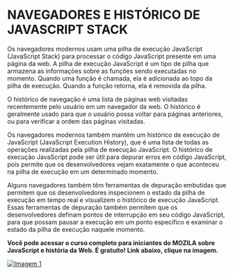 # **NAVEGADORES E HISTÓRICO DE JAVASCRIPT STACK**

Os navegadores modernos usam uma pilha de execução JavaScript (JavaScript Stack) para processar o código JavaScript presente em uma página da web. A pilha de execução JavaScript é um tipo de pilha que armazena as informações sobre as funções sendo executadas no momento. Quando uma função é chamada, ela é adicionada ao topo da pilha de execução. Quando a função retorna, ela é removida da pilha.

O histórico de navegação é uma lista de páginas web visitadas recentemente pelo usuário em um navegador da web. O histórico é geralmente usado para que o usuário possa voltar para páginas anteriores, ou para verificar a ordem das páginas visitadas.

Os navegadores modernos também mantêm um histórico de execução de JavaScript (JavaScript Execution History), que é uma lista de todas as operações realizadas pela pilha de execução JavaScript. O histórico de execução JavaScript pode ser útil para depurar erros em código JavaScript, pois permite que os desenvolvedores vejam exatamente o que aconteceu na pilha de execução em um determinado momento.

Alguns navegadores também têm ferramentas de depuração embutidas que permitem que os desenvolvedores inspecionem o estado da pilha de execução em tempo real e visualizem o histórico de execução JavaScript. Essas ferramentas de depuração também permitem que os desenvolvedores definam pontos de interrupção em seu código JavaScript, para que possam pausar a execução em um ponto específico e examinar o estado da pilha de execução naquele momento.

**Você pode acessar o curso completo para iniciantes do MOZILA sobre JavaScript e história da Web. É gratuito! Link abaixo, clique na imagem.**

[![Imagem 1](https://www.mozilla.org/media/protocol/img/logos/firefox/browser/og.4ad05d4125a5.png)](https://developer.mozilla.org/pt-BR/docs/Learn/Getting_started_with_the_web)  



